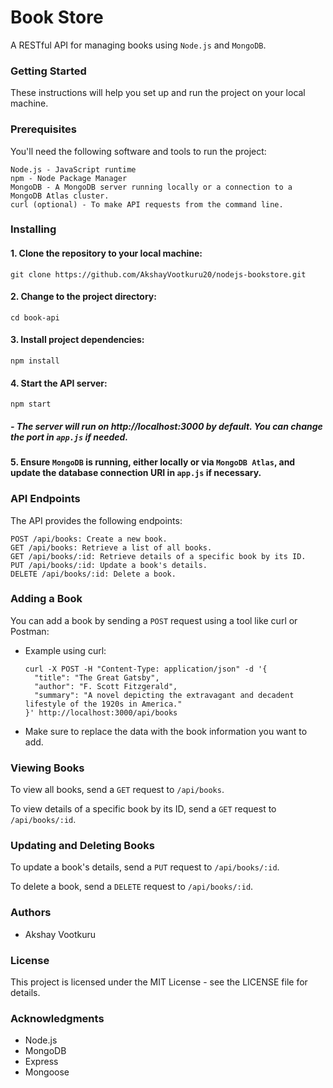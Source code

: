 # Book Store
A RESTful API for managing books using `Node.js` and `MongoDB`.

### Getting Started
These instructions will help you set up and run the project on your local machine.

### Prerequisites
You'll need the following software and tools to run the project:

    Node.js - JavaScript runtime
    npm - Node Package Manager
    MongoDB - A MongoDB server running locally or a connection to a MongoDB Atlas cluster.
    curl (optional) - To make API requests from the command line.
    
### Installing
#### 1. Clone the repository to your local machine: 

    git clone https://github.com/AkshayVootkuru20/nodejs-bookstore.git
    
#### 2. Change to the project directory:

    cd book-api
    
#### 3. Install project dependencies:

    npm install
    
#### 4. Start the API server:

    npm start
    
##### - The server will run on http://localhost:3000 by default. You can change the port in `app.js` if needed.

#### 5. Ensure `MongoDB` is running, either locally or via `MongoDB Atlas`, and update the database connection URI in `app.js` if necessary.

### API Endpoints
The API provides the following endpoints:

    POST /api/books: Create a new book.
    GET /api/books: Retrieve a list of all books.
    GET /api/books/:id: Retrieve details of a specific book by its ID.
    PUT /api/books/:id: Update a book's details.
    DELETE /api/books/:id: Delete a book.

### Adding a Book
You can add a book by sending a `POST` request using a tool like curl or Postman:

- Example using curl:

    ```
    curl -X POST -H "Content-Type: application/json" -d '{
      "title": "The Great Gatsby",
      "author": "F. Scott Fitzgerald",
      "summary": "A novel depicting the extravagant and decadent lifestyle of the 1920s in America."
    }' http://localhost:3000/api/books
    ```

- Make sure to replace the data with the book information you want to add.

### Viewing Books
To view all books, send a `GET` request to `/api/books`.

To view details of a specific book by its ID, send a `GET` request to `/api/books/:id`.

### Updating and Deleting Books
To update a book's details, send a `PUT` request to `/api/books/:id`.

To delete a book, send a `DELETE` request to `/api/books/:id`.

### Authors
- Akshay Vootkuru

### License
This project is licensed under the MIT License - see the LICENSE file for details.

### Acknowledgments
- Node.js
- MongoDB
- Express
- Mongoose
